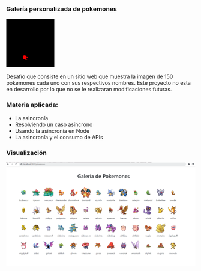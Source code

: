 ### Galería personalizada de pokemones
![](https://github.com/aleyire/galeria_pokemones/blob/main/img/valor.gif)

Desafío que consiste en un sitio web que muestra la imagen de 150 pokemones cada uno con sus respectivos nombres. Este proyecto no esta en desarrollo por lo que no se le realizaran modificaciones futuras.

### Materia aplicada:

- La asincronía
- Resolviendo un caso asíncrono
- Usando la asincronía en Node
- La asincronía y el consumo de APIs

### Visualización
![](img/preview.png)
